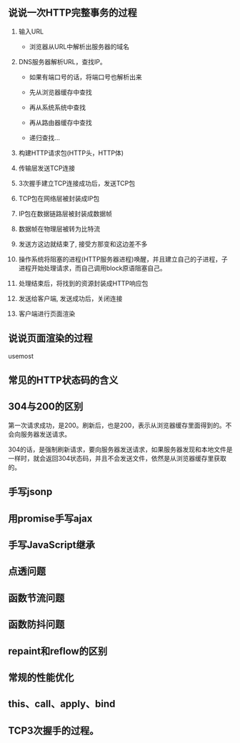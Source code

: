 ## 说说一次HTTP完整事务的过程

1. 输入URL

	* 浏览器从URL中解析出服务器的域名

2. DNS服务器解析URL，查找IP。

	* 如果有端口号的话，将端口号也解析出来

	* 先从浏览器缓存中查找

	* 再从系统系统中查找
	
	* 再从路由器缓存中查找
	
	* 递归查找...

3. 构建HTTP请求包(HTTP头，HTTP体)

4. 传输层发送TCP连接

5. 3次握手建立TCP连接成功后，发送TCP包

6. TCP包在网络层被封装成IP包

7. IP包在数据链路层被封装成数据帧

8. 数据帧在物理层被转为比特流

9. 发送方这边就结束了, 接受方那变和这边差不多

10. 操作系统将阻塞的进程(HTTP服务器进程)唤醒，并且建立自己的子进程，子进程开始处理请求，而自己调用block原语阻塞自己。

11. 处理结束后，将找到的资源封装成HTTP响应包

12. 发送给客户端, 发送成功后，关闭连接

13. 客户端进行页面渲染


## 说说页面渲染的过程

usemost

## 常见的HTTP状态码的含义

## 304与200的区别

第一次请求成功，是200。刷新后，也是200，表示从浏览器缓存里面得到的。不会向服务器发送请求。

304的话，是强制刷新请求，要向服务器发送请求，如果服务器发现和本地文件是一样时，就会返回304状态码，并且不会发送文件，依然是从浏览器缓存里获取的。

## 手写jsonp

## 用promise手写ajax

## 手写JavaScript继承

## 点透问题

## 函数节流问题

## 函数防抖问题

## repaint和reflow的区别

## 常规的性能优化

## this、call、apply、bind

## TCP3次握手的过程。

